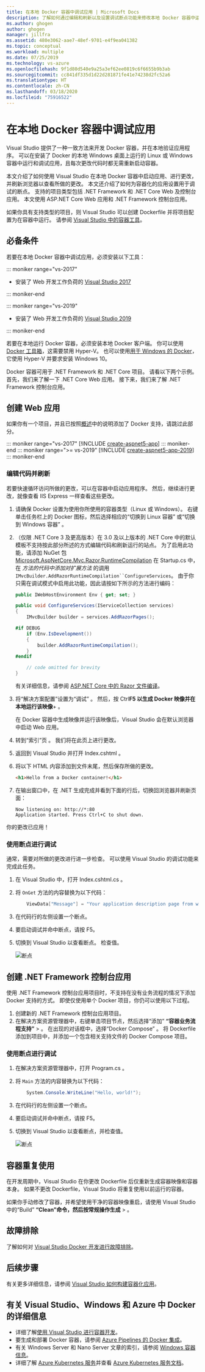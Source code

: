 ```yaml
---
title: 在本地 Docker 容器中调试应用 | Microsoft Docs
description: 了解如何通过编辑和刷新以及设置调试断点功能来修改本地 Docker 容器中运行的应用以及刷新容器。
ms.author: ghogen
author: ghogen
manager: jillfra
ms.assetid: 480e3062-aae7-48ef-9701-e4f9ea041382
ms.topic: conceptual
ms.workload: multiple
ms.date: 07/25/2019
ms.technology: vs-azure
ms.openlocfilehash: 9f1d80d540e9a25a3ef62ee0819c6f6655b9b3ab
ms.sourcegitcommit: cc841df335d1d22d281871fe41e74238d2fc52a6
ms.translationtype: HT
ms.contentlocale: zh-CN
ms.lasthandoff: 03/18/2020
ms.locfileid: "75916522"
---
```

# <a name="debug-apps-in-a-local-docker-container"></a>在本地 Docker 容器中调试应用

Visual Studio 提供了一种一致方法来开发 Docker 容器，并在本地验证应用程序。 可以在安装了 Docker 的本地 Windows 桌面上运行的 Linux 或 Windows 容器中运行和调试应用，且每次更改代码时都无需重新启动容器。

本文介绍了如何使用 Visual Studio 在本地 Docker 容器中启动应用、进行更改，并刷新浏览器以查看所做的更改。 本文还介绍了如何为容器化的应用设置用于调试的断点。 支持的项目类型包括 .NET Framework 和 .NET Core Web 及控制台应用。 本文使用 ASP.NET Core Web 应用和 .NET Framework 控制台应用。

如果你具有支持类型的项目，则 Visual Studio 可以创建 Dockerfile 并将项目配置为在容器中运行。 请参阅 [Visual Studio 中的容器工具](overview.md)。

## <a name="prerequisites"></a>必备条件

若要在本地 Docker 容器中调试应用，必须安装以下工具：

::: moniker range="vs-2017"

* 安装了 Web 开发工作负荷的 [Visual Studio 2017](https://visualstudio.microsoft.com/vs/older-downloads/?utm_medium=microsoft&utm_source=docs.microsoft.com&utm_campaign=vs+2017+download)

::: moniker-end

::: moniker range="vs-2019"

* 安装了 Web 开发工作负荷的 [Visual Studio 2019](https://visualstudio.microsoft.com/downloads)

::: moniker-end

若要在本地运行 Docker 容器，必须安装本地 Docker 客户端。 你可以使用 [Docker 工具箱](https://www.docker.com/products/docker-toolbox)，这需要禁用 Hyper-V。 也可以使用[用于 Windows 的 Docker](https://www.docker.com/get-docker)，它使用 Hyper-V 并要求安装 Windows 10。

Docker 容器可用于 .NET Framework 和 .NET Core 项目。 请看以下两个示例。 首先，我们来了解一下 .NET Core Web 应用。 接下来，我们来了解 .NET Framework 控制台应用。

## <a name="create-a-web-app"></a>创建 Web 应用

如果你有一个项目，并且已按照[概述](overview.md)中的说明添加了 Docker 支持，请跳过此部分。

::: moniker range="vs-2017"
[!INCLUDE [create-aspnet5-app](../azure/includes/create-aspnet5-app.md)]
::: moniker-end
::: moniker range=">= vs-2019"
[!INCLUDE [create-aspnet5-app-2019](../azure/includes/vs-2019/create-aspnet5-app-2019.md)]
::: moniker-end

### <a name="edit-your-code-and-refresh"></a>编辑代码并刷新

若要快速循环访问所做的更改，可以在容器中启动应用程序。 然后，继续进行更改，就像查看 IIS Express 一样查看这些更改。

1. 请确保 Docker 设置为使用你所使用的容器类型（Linux 或 Windows）。 右键单击任务栏上的 Docker 图标，然后选择相应的“切换到 Linux 容器”  或“切换到 Windows 容器”  。

1. （仅限 .NET Core 3 及更高版本）在 3.0 及以上版本的 .NET Core 中的默认模板不支持按此部分所述的方式编辑代码和刷新运行的站点。 为了启用此功能，请添加 NuGet 包 [Microsoft.AspNetCore.Mvc.Razor.RuntimeCompilation](https://www.nuget.org/packages/Microsoft.AspNetCore.Mvc.Razor.RuntimeCompilation/) 在 Startup.cs 中，在 *方法的代码中添加对扩展方法* 的调用`IMvcBuilder.AddRazorRuntimeCompilation``ConfigureServices`。 由于你只需在调试模式中启用此功能，因此请按如下所示的方法进行编码：

    ```csharp
    public IWebHostEnvironment Env { get; set; }
    
    public void ConfigureServices(IServiceCollection services)
    {
        IMvcBuilder builder = services.AddRazorPages();
    
    #if DEBUG
        if (Env.IsDevelopment())
        {
            builder.AddRazorRuntimeCompilation();
        }
    #endif
    
        // code omitted for brevity
    }
    ```

   有关详细信息，请参阅 [ASP.NET Core 中的 Razor 文件编译](/aspnet/core/mvc/views/view-compilation?view=aspnetcore-3.1)。

1. 将“解决方案配置”设置为“调试”   。 然后，按 Ctrl**F5 以生成 Docker 映像并在本地运行该映像**+  。

    在 Docker 容器中生成映像并运行该映像后，Visual Studio 会在默认浏览器中启动 Web 应用。

1. 转到“索引”页  。 我们将在此页上进行更改。
1. 返回到 Visual Studio 并打开 Index.cshtml  。
1. 将以下 HTML 内容添加到文件末尾，然后保存所做的更改。

    ```html
    <h1>Hello from a Docker container!</h1>
    ```

1. 在输出窗口中，在 .NET 生成完成并看到下面的行后，切换回浏览器并刷新页面：

   ```output
   Now listening on: http://*:80
   Application started. Press Ctrl+C to shut down.
   ```

你的更改已应用！

### <a name="debug-with-breakpoints"></a>使用断点进行调试

通常，需要对所做的更改进行进一步检查。 可以使用 Visual Studio 的调试功能来完成此任务。

1. 在 Visual Studio 中，打开 Index.cshtml.cs  。
2. 将 `OnGet` 方法的内容替换为以下代码：

   ```csharp
       ViewData["Message"] = "Your application description page from within a container";
   ```

3. 在代码行的左侧设置一个断点。
4. 要启动调试并命中断点，请按 F5。
5. 切换到 Visual Studio 以查看断点。 检查值。

   ![断点](media/edit-and-refresh/breakpoint.png)

## <a name="create-a-net-framework-console-app"></a>创建 .NET Framework 控制台应用

使用 .NET Framework 控制台应用项目时，不支持在没有业务流程的情况下添加 Docker 支持的方式。 即使仅使用单个 Docker 项目，你仍可以使用以下过程。

1. 创建新的 .NET Framework 控制台应用项目。
1. 在解决方案资源管理器中，右键单击项目节点，然后选择“添加” **“容器业务流程支持”**  >   。  在出现的对话框中，选择“Docker Compose”  。 将 Dockerfile 添加到项目中，并添加一个包含相关支持文件的 Docker Compose 项目。

### <a name="debug-with-breakpoints"></a>使用断点进行调试

1. 在解决方案资源管理器中，打开 Program.cs  。
2. 将 `Main` 方法的内容替换为以下代码：

   ```csharp
       System.Console.WriteLine("Hello, world!");
   ```

3. 在代码行的左侧设置一个断点。
4. 要启动调试并命中断点，请按 F5。
5. 切换到 Visual Studio 以查看断点，并检查值。

   ![断点](media/edit-and-refresh/breakpoint-console.png)

## <a name="container-reuse"></a>容器重复使用

在开发周期中，Visual Studio 在你更改 Dockerfile 后仅重新生成容器映像和容器本身。 如果不更改 Dockerfile，Visual Studio 将重复使用以前运行的容器。

如果你手动修改了容器，并希望使用干净的容器映像重启，请使用 Visual Studio 中的“Build” **“Clean”命令，然后按常规操作生成** >   。

## <a name="troubleshoot"></a>故障排除

了解如何对 [Visual Studio Docker 开发进行故障排除](troubleshooting-docker-errors.md)。

## <a name="next-steps"></a>后续步骤

有关更多详细信息，请参阅 [Visual Studio 如何构建容器化应用](container-build.md)。

## <a name="more-about-docker-with-visual-studio-windows-and-azure"></a>有关 Visual Studio、Windows 和 Azure 中 Docker 的详细信息

* 详细了解[使用 Visual Studio 进行容器开发](/visualstudio/containers)。
* 要生成和部署 Docker 容器，请参阅 [Azure Pipelines 的 Docker 集成](https://marketplace.visualstudio.com/items?itemName=ms-vscs-rm.docker)。
* 有关 Windows Server 和 Nano Server 文章的索引，请参阅 [Windows 容器信息](/virtualization/windowscontainers/)。
* 详细了解 [Azure Kubernetes 服务](https://azure.microsoft.com/services/kubernetes-service/)并查看 [Azure Kubernetes 服务文档](/azure/aks)。
